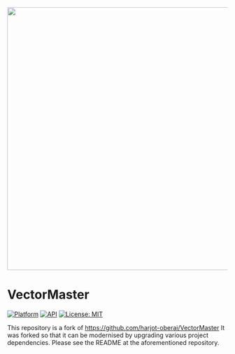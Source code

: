 <div align="center"><img src="/screens/cover_2.gif" width="600"/></div>

# VectorMaster
[![Platform](https://img.shields.io/badge/platform-Android-yellow.svg)](https://www.android.com)
[![API](https://img.shields.io/badge/API-16%2B-brightgreen.svg?style=flat)](https://android-arsenal.com/api?level=16)
[![License: MIT](https://img.shields.io/badge/License-MIT-yellow.svg)](https://opensource.org/licenses/MIT)

This repository is a fork of https://github.com/harjot-oberai/VectorMaster
It was forked so that it can be modernised by upgrading various project dependencies.
Please see the README at the aforementioned repository.
